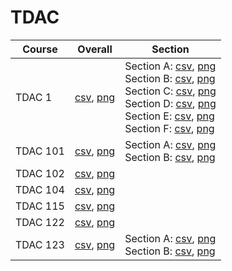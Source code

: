 # TDAC

| Course | Overall | Section |
| ------ | ------- | ------- |
| TDAC 1 | [csv](https://github.com/UCSD-Historical-Enrollment-Data/2024Winter/blob/main/overall/TDAC%201.csv), [png](https://raw.githubusercontent.com/UCSD-Historical-Enrollment-Data/2024Winter/main/plot_overall/TDAC%201.png) | Section A: [csv](https://github.com/UCSD-Historical-Enrollment-Data/2024Winter/blob/main/section/TDAC%201_A.csv), [png](https://raw.githubusercontent.com/UCSD-Historical-Enrollment-Data/2024Winter/main/plot_section/TDAC%201_A.png)<br>Section B: [csv](https://github.com/UCSD-Historical-Enrollment-Data/2024Winter/blob/main/section/TDAC%201_B.csv), [png](https://raw.githubusercontent.com/UCSD-Historical-Enrollment-Data/2024Winter/main/plot_section/TDAC%201_B.png)<br>Section C: [csv](https://github.com/UCSD-Historical-Enrollment-Data/2024Winter/blob/main/section/TDAC%201_C.csv), [png](https://raw.githubusercontent.com/UCSD-Historical-Enrollment-Data/2024Winter/main/plot_section/TDAC%201_C.png)<br>Section D: [csv](https://github.com/UCSD-Historical-Enrollment-Data/2024Winter/blob/main/section/TDAC%201_D.csv), [png](https://raw.githubusercontent.com/UCSD-Historical-Enrollment-Data/2024Winter/main/plot_section/TDAC%201_D.png)<br>Section E: [csv](https://github.com/UCSD-Historical-Enrollment-Data/2024Winter/blob/main/section/TDAC%201_E.csv), [png](https://raw.githubusercontent.com/UCSD-Historical-Enrollment-Data/2024Winter/main/plot_section/TDAC%201_E.png)<br>Section F: [csv](https://github.com/UCSD-Historical-Enrollment-Data/2024Winter/blob/main/section/TDAC%201_F.csv), [png](https://raw.githubusercontent.com/UCSD-Historical-Enrollment-Data/2024Winter/main/plot_section/TDAC%201_F.png) |
| TDAC 101 | [csv](https://github.com/UCSD-Historical-Enrollment-Data/2024Winter/blob/main/overall/TDAC%20101.csv), [png](https://raw.githubusercontent.com/UCSD-Historical-Enrollment-Data/2024Winter/main/plot_overall/TDAC%20101.png) | Section A: [csv](https://github.com/UCSD-Historical-Enrollment-Data/2024Winter/blob/main/section/TDAC%20101_A.csv), [png](https://raw.githubusercontent.com/UCSD-Historical-Enrollment-Data/2024Winter/main/plot_section/TDAC%20101_A.png)<br>Section B: [csv](https://github.com/UCSD-Historical-Enrollment-Data/2024Winter/blob/main/section/TDAC%20101_B.csv), [png](https://raw.githubusercontent.com/UCSD-Historical-Enrollment-Data/2024Winter/main/plot_section/TDAC%20101_B.png) |
| TDAC 102 | [csv](https://github.com/UCSD-Historical-Enrollment-Data/2024Winter/blob/main/overall/TDAC%20102.csv), [png](https://raw.githubusercontent.com/UCSD-Historical-Enrollment-Data/2024Winter/main/plot_overall/TDAC%20102.png) |  |
| TDAC 104 | [csv](https://github.com/UCSD-Historical-Enrollment-Data/2024Winter/blob/main/overall/TDAC%20104.csv), [png](https://raw.githubusercontent.com/UCSD-Historical-Enrollment-Data/2024Winter/main/plot_overall/TDAC%20104.png) |  |
| TDAC 115 | [csv](https://github.com/UCSD-Historical-Enrollment-Data/2024Winter/blob/main/overall/TDAC%20115.csv), [png](https://raw.githubusercontent.com/UCSD-Historical-Enrollment-Data/2024Winter/main/plot_overall/TDAC%20115.png) |  |
| TDAC 122 | [csv](https://github.com/UCSD-Historical-Enrollment-Data/2024Winter/blob/main/overall/TDAC%20122.csv), [png](https://raw.githubusercontent.com/UCSD-Historical-Enrollment-Data/2024Winter/main/plot_overall/TDAC%20122.png) |  |
| TDAC 123 | [csv](https://github.com/UCSD-Historical-Enrollment-Data/2024Winter/blob/main/overall/TDAC%20123.csv), [png](https://raw.githubusercontent.com/UCSD-Historical-Enrollment-Data/2024Winter/main/plot_overall/TDAC%20123.png) | Section A: [csv](https://github.com/UCSD-Historical-Enrollment-Data/2024Winter/blob/main/section/TDAC%20123_A.csv), [png](https://raw.githubusercontent.com/UCSD-Historical-Enrollment-Data/2024Winter/main/plot_section/TDAC%20123_A.png)<br>Section B: [csv](https://github.com/UCSD-Historical-Enrollment-Data/2024Winter/blob/main/section/TDAC%20123_B.csv), [png](https://raw.githubusercontent.com/UCSD-Historical-Enrollment-Data/2024Winter/main/plot_section/TDAC%20123_B.png) |
